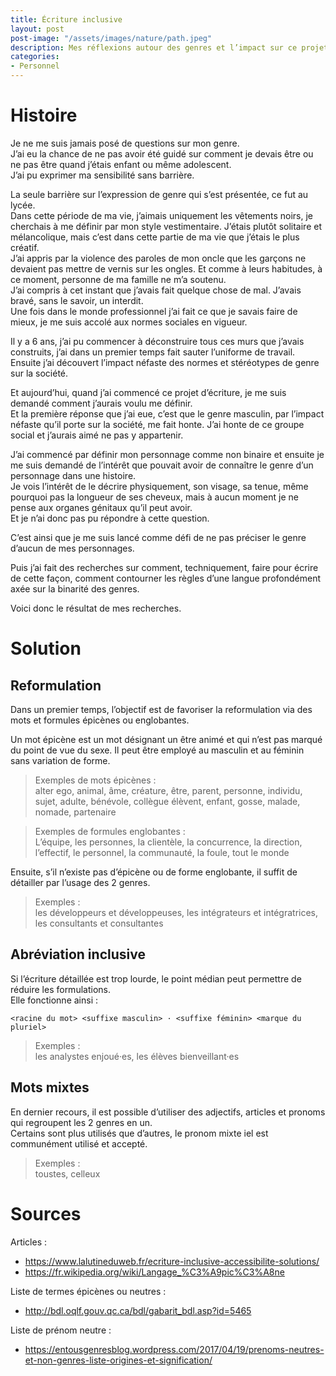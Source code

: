```yaml
---
title: Écriture inclusive  
layout: post  
post-image: "/assets/images/nature/path.jpeg"  
description: Mes réflexions autour des genres et l’impact sur ce projet.
categories:   
- Personnel  
---
```


# Histoire

Je ne me suis jamais posé de questions sur mon genre.  
J’ai eu la chance de ne pas avoir été guidé sur comment je devais être ou ne pas être quand j’étais enfant ou même adolescent.  
J’ai pu exprimer ma sensibilité sans barrière.  
  
La seule barrière sur l’expression de genre qui s’est présentée, ce fut au lycée.   
Dans cette période de ma vie, j’aimais uniquement les vêtements noirs, je cherchais à me définir par mon style vestimentaire. J’étais plutôt solitaire et mélancolique, mais c’est dans cette partie de ma vie que j’étais le plus créatif.  
J’ai appris par la violence des paroles de mon oncle que les garçons ne devaient pas mettre de vernis sur les ongles. Et comme à leurs habitudes, à ce moment, personne de ma famille ne m’a soutenu.  
J’ai compris à cet instant que j’avais fait quelque chose de mal. J’avais bravé, sans le savoir, un interdit.  
Une fois dans le monde professionnel j’ai fait ce que je savais faire de mieux, je me suis accolé aux normes sociales en vigueur.  
  
Il y a 6 ans, j’ai pu commencer à déconstruire tous ces murs que j’avais construits, j’ai dans un premier temps fait sauter l’uniforme de travail.   
Ensuite j’ai découvert l’impact néfaste des normes et stéréotypes de genre sur la société.  

Et aujourd’hui, quand j’ai commencé ce projet d’écriture, je me suis demandé comment j’aurais voulu me définir.  
Et la première réponse que j’ai eue, c’est que le genre masculin, par l’impact néfaste qu’il porte sur la société, me fait honte. J’ai honte de ce groupe social et j’aurais aimé ne pas y appartenir.   

J’ai commencé par définir mon personnage comme non binaire et ensuite je me suis demandé de l’intérêt que pouvait avoir de connaître le genre d’un personnage dans une histoire.  
Je vois l’intérêt de le décrire physiquement, son visage, sa tenue, même pourquoi pas la longueur de ses cheveux, mais à aucun moment je ne pense aux organes génitaux qu’il peut avoir.   
Et je n’ai donc pas pu répondre à cette question.   

C’est ainsi que je me suis lancé comme défi de ne pas préciser le genre d’aucun de mes personnages.   

Puis j’ai fait des recherches sur comment, techniquement, faire pour écrire de cette façon, comment contourner les règles d’une langue profondément axée sur la binarité des genres.  

Voici donc le résultat de mes recherches.   


# Solution

## Reformulation

Dans un premier temps, l’objectif est de favoriser la reformulation via des mots et formules épicènes ou englobantes.   
  
Un mot épicène est un mot désignant un être animé et qui n’est pas marqué du point de vue du sexe. Il peut être employé au masculin et au féminin sans variation de forme.  

> Exemples de mots épicènes :  
> alter ego, animal, âme, créature, être, parent, personne, individu, sujet, adulte, bénévole, collègue élèvent, enfant, gosse, malade, nomade, partenaire  

> Exemples de formules englobantes :  
> L’équipe, les personnes, la clientèle, la concurrence, la direction, l’effectif, le personnel, la communauté, la foule, tout le monde  

Ensuite, s’il n’existe pas d’épicène ou de forme englobante, il suffit de détailler par l’usage des 2 genres.  

> Exemples :   
> les développeurs et développeuses, les intégrateurs et intégratrices, les consultants et consultantes  

## Abréviation inclusive 

Si l’écriture détaillée est trop lourde, le point médian peut permettre de réduire les formulations.   
Elle fonctionne ainsi :   

`<racine du mot> <suffixe masculin> · <suffixe féminin> <marque du pluriel>`  
  
> Exemples :   
> les analystes enjoué·es, les élèves bienveillant·es

## Mots mixtes

En dernier recours, il est possible d’utiliser des adjectifs, articles et pronoms qui regroupent les 2 genres en un.   
Certains sont plus utilisés que d’autres, le pronom mixte iel est communément utilisé et accepté.  

> Exemples :  
> toustes, celleux  

# Sources

Articles :  
- <https://www.lalutineduweb.fr/ecriture-inclusive-accessibilite-solutions/>  
- <https://fr.wikipedia.org/wiki/Langage_%C3%A9pic%C3%A8ne>  
  
Liste de termes épicènes ou neutres :  
- <http://bdl.oqlf.gouv.qc.ca/bdl/gabarit_bdl.asp?id=5465>  
  
Liste de prénom neutre :   
- <https://entousgenresblog.wordpress.com/2017/04/19/prenoms-neutres-et-non-genres-liste-origines-et-signification/>  




